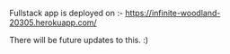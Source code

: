 Fullstack app is deployed on :- https://infinite-woodland-20305.herokuapp.com/

There will be future updates to this.
:)
